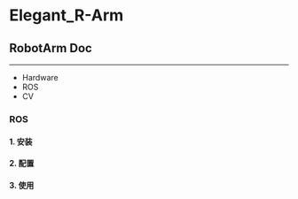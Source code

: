 # Elegant_R-Arm

## RobotArm Doc

---
- Hardware
- ROS
- CV

### ROS
#### 1. 安装

#### 2. 配置

#### 3. 使用
